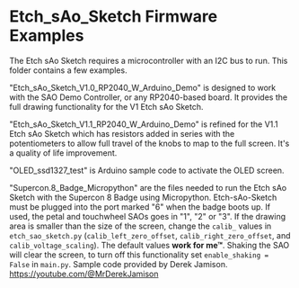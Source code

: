 # Etch_sAo_Sketch Firmware Examples

The Etch sAo Sketch requires a microcontroller with an I2C bus to run. This folder contains a few examples.

"Etch_sAo_Sketch_V1.0_RP2040_W_Arduino_Demo" is designed to work with the SAO Demo Controller, or any RP2040-based board. It provides the full drawing functionality for the V1 Etch sAo Sketch.

"Etch_sAo_Sketch_V1.1_RP2040_W_Arduino_Demo" is refined for the V1.1 Etch sAo Sketch which has resistors added in series with the potentiometers to allow full travel of the knobs to map to the full screen. It's a quality of life improvement.

"OLED_ssd1327_test" is Arduino sample code to activate the OLED screen.

"Supercon.8_Badge_Micropython" are the files needed to run the Etch sAo Sketch with the Supercon 8 Badge using Micropython. Etch-sAo-Sketch must be plugged into the port marked "6" when the badge boots up. If used, the petal and touchwheel SAOs goes in "1", "2" or "3". If the drawing area is smaller than the size of the screen, change the `calib_` values in `etch_sao_sketch.py` (`calib_left_zero_offset`, `calib_right_zero_offset`, and `calib_voltage_scaling`). The default values **work for me™**. Shaking the SAO will clear the screen, to turn off this functionality set `enable_shaking = False` in `main.py`. Sample code provided by Derek Jamison. https://youtube.com/@MrDerekJamison 
